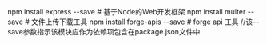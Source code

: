 npm install express --save      # 基于Node的Web开发框架
npm install multer --save       # 文件上传下载工具
npm install forge-apis --save   # forge api 工具
//该--save参数指示该模块应作为依赖项包含在package.json文件中